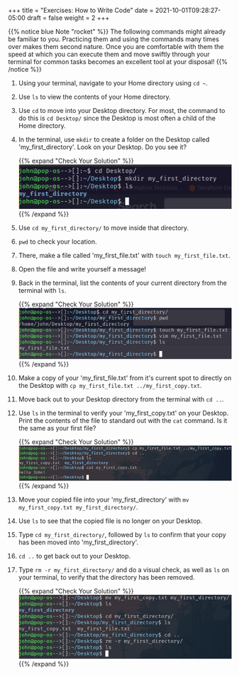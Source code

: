 +++
title = "Exercises: How to Write Code"
date = 2021-10-01T09:28:27-05:00
draft = false
weight = 2
+++

{{% notice blue Note "rocket" %}}
The following commands might already be familiar to you. Practicing them and using the commands many times over makes them second nature. Once you are comfortable with them the speed at which you can execute them and move swiftly through your terminal for common tasks becomes an excellent tool at your disposal!
{{% /notice %}}

1. Using your terminal, navigate to your Home directory using `cd ~`.

1. Use `ls` to view the contents of your Home directory.

1. Use `cd` to move into your Desktop directory. For most, the command to do this is `cd Desktop/` since the Desktop is most often a child of the Home directory.

1. In the terminal, use `mkdir` to create a folder on the Desktop called 'my_first_directory'. Look on your Desktop. Do you see it?

   {{% expand "Check Your Solution" %}}
   ![Image of terminal after changing into the desktop directory, making a directory called my_first_directory and listing directory contents](pictures/my-first-directory.png?classes=border)
   {{% /expand %}}

1. Use `cd my_first_directory/` to move inside that directory.

1. `pwd` to check your location.

1. There, make a file called 'my_first_file.txt' with `touch my_first_file.txt`.

1. Open the file and write yourself a message!

1. Back in the terminal, list the contents of your current directory from the terminal with `ls`.

   {{% expand "Check Your Solution" %}}
   ![Image of terminal after changing into my_first_directory, printing current working directory, making a file called my_first_file.txt, editing the file with vim, and listing directory contents](pictures/my-first-file.png?classes=border)
   {{% /expand %}}

1. Make a copy of your 'my_first_file.txt' from it's current spot to directly on the Desktop with `cp my_first_file.txt ../my_first_copy.txt`.

1. Move back out to your Desktop directory from the terminal with `cd ..`.

1. Use `ls` in the terminal to verify your 'my_first_copy.txt' on your Desktop. Print the contents of the file to standard out with the `cat` command. Is it the same as your first file?

   {{% expand "Check Your Solution" %}}
   ![Image of terminal after copying a file to the Desktop directory, changing into the parent directory, listing directory contents, and concatenating the contents of the copied file](pictures/my-first-copy.png?classes=border)
   {{% /expand %}}

1. Move your copied file into your 'my_first_directory' with `mv my_first_copy.txt my_first_directory/`.

1. Use `ls` to see that the copied file is no longer on your Desktop.

1. Type `cd my_first_directory/`, followed by `ls` to confirm that your copy has been moved into 'my_first_directory'.

1. `cd ..` to get back out to your Desktop.

1. Type `rm -r my_first_directory/` and do a visual check, as well as `ls` on your terminal, to verify that the directory has been removed.

   {{% expand "Check Your Solution" %}}
   ![Image of terminal after moving my_first_copy.txt to my_first_directory, listing directory contents, changing into my_first_directory, listing contents, changing back to parent directory, removing my_first_directory recursively and listing contents to verify removal](pictures/mv-first-copy.png?classes=border)
   {{% /expand %}}